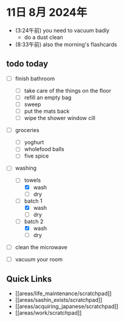 # 11日 8月 2024年
- (3:24午前) you need to vacuum badly
  - do a dust clean
- (8:33午前) also the morning's flashcards



## todo today
- [ ] finish bathroom
  - [ ] take care of the things on the floor
  - [ ] refill an empty bag
  - [ ] sweep
  - [ ] put the mats back
  - [ ] wipe the shower window cill
- [ ] groceries
  - [ ] yoghurt
  - [ ] wholefood balls
  - [ ] five spice
- [ ] washing
  - [ ] towels
    - [x] wash
    - [ ] dry
  - [ ] batch 1
    - [x] wash
    - [ ] dry
  - [ ] batch 2
    - [x] wash
    - [ ] dry
- [ ] clean the microwave
- [ ] vacuum your room
 



## Quick Links
- [[areas/life_maintenance/scratchpad]]
- [[areas/sashin_exists/scratchpad]]
- [[areas/acquiring_japanese/scratchpad]]
- [[areas/work/scratchpad]]
